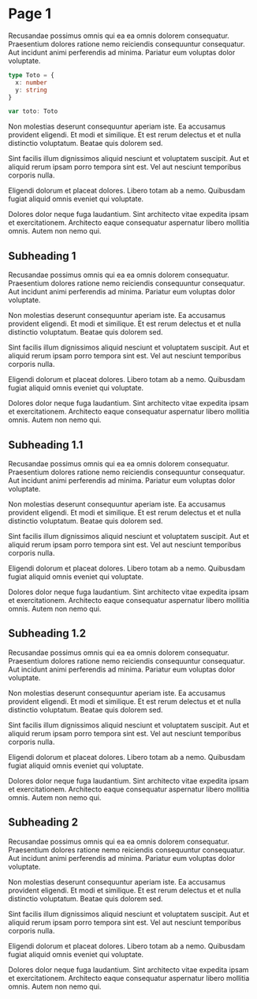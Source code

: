 # Page 1

Recusandae possimus omnis qui ea ea omnis dolorem consequatur. Praesentium dolores ratione nemo reiciendis consequuntur consequatur. Aut incidunt animi perferendis ad minima. Pariatur eum voluptas dolor voluptate.

<!-- 
```ts
const what = "This is some code"
``` -->


```typescript twoslash
type Toto = {
  x: number
  y: string
}

var toto: Toto
```

Non molestias deserunt consequuntur aperiam iste. Ea accusamus provident eligendi. Et modi et similique. Et est rerum delectus et et nulla distinctio voluptatum. Beatae quis dolorem sed.

Sint facilis illum dignissimos aliquid nesciunt et voluptatem suscipit. Aut et aliquid rerum ipsam porro tempora sint est. Vel aut nesciunt temporibus corporis nulla.

Eligendi dolorum et placeat dolores. Libero totam ab a nemo. Quibusdam fugiat aliquid omnis eveniet qui voluptate.

Dolores dolor neque fuga laudantium. Sint architecto vitae expedita ipsam et exercitationem. Architecto eaque consequatur aspernatur libero mollitia omnis. Autem non nemo qui.

## Subheading 1
Recusandae possimus omnis qui ea ea omnis dolorem consequatur. Praesentium dolores ratione nemo reiciendis consequuntur consequatur. Aut incidunt animi perferendis ad minima. Pariatur eum voluptas dolor voluptate.

Non molestias deserunt consequuntur aperiam iste. Ea accusamus provident eligendi. Et modi et similique. Et est rerum delectus et et nulla distinctio voluptatum. Beatae quis dolorem sed.

Sint facilis illum dignissimos aliquid nesciunt et voluptatem suscipit. Aut et aliquid rerum ipsam porro tempora sint est. Vel aut nesciunt temporibus corporis nulla.

Eligendi dolorum et placeat dolores. Libero totam ab a nemo. Quibusdam fugiat aliquid omnis eveniet qui voluptate.

Dolores dolor neque fuga laudantium. Sint architecto vitae expedita ipsam et exercitationem. Architecto eaque consequatur aspernatur libero mollitia omnis. Autem non nemo qui.


## Subheading 1.1
Recusandae possimus omnis qui ea ea omnis dolorem consequatur. Praesentium dolores ratione nemo reiciendis consequuntur consequatur. Aut incidunt animi perferendis ad minima. Pariatur eum voluptas dolor voluptate.

Non molestias deserunt consequuntur aperiam iste. Ea accusamus provident eligendi. Et modi et similique. Et est rerum delectus et et nulla distinctio voluptatum. Beatae quis dolorem sed.

Sint facilis illum dignissimos aliquid nesciunt et voluptatem suscipit. Aut et aliquid rerum ipsam porro tempora sint est. Vel aut nesciunt temporibus corporis nulla.

Eligendi dolorum et placeat dolores. Libero totam ab a nemo. Quibusdam fugiat aliquid omnis eveniet qui voluptate.

Dolores dolor neque fuga laudantium. Sint architecto vitae expedita ipsam et exercitationem. Architecto eaque consequatur aspernatur libero mollitia omnis. Autem non nemo qui.


## Subheading 1.2
Recusandae possimus omnis qui ea ea omnis dolorem consequatur. Praesentium dolores ratione nemo reiciendis consequuntur consequatur. Aut incidunt animi perferendis ad minima. Pariatur eum voluptas dolor voluptate.

Non molestias deserunt consequuntur aperiam iste. Ea accusamus provident eligendi. Et modi et similique. Et est rerum delectus et et nulla distinctio voluptatum. Beatae quis dolorem sed.

Sint facilis illum dignissimos aliquid nesciunt et voluptatem suscipit. Aut et aliquid rerum ipsam porro tempora sint est. Vel aut nesciunt temporibus corporis nulla.

Eligendi dolorum et placeat dolores. Libero totam ab a nemo. Quibusdam fugiat aliquid omnis eveniet qui voluptate.

Dolores dolor neque fuga laudantium. Sint architecto vitae expedita ipsam et exercitationem. Architecto eaque consequatur aspernatur libero mollitia omnis. Autem non nemo qui.



## Subheading 2

Recusandae possimus omnis qui ea ea omnis dolorem consequatur. Praesentium dolores ratione nemo reiciendis consequuntur consequatur. Aut incidunt animi perferendis ad minima. Pariatur eum voluptas dolor voluptate.

Non molestias deserunt consequuntur aperiam iste. Ea accusamus provident eligendi. Et modi et similique. Et est rerum delectus et et nulla distinctio voluptatum. Beatae quis dolorem sed.

Sint facilis illum dignissimos aliquid nesciunt et voluptatem suscipit. Aut et aliquid rerum ipsam porro tempora sint est. Vel aut nesciunt temporibus corporis nulla.

Eligendi dolorum et placeat dolores. Libero totam ab a nemo. Quibusdam fugiat aliquid omnis eveniet qui voluptate.

Dolores dolor neque fuga laudantium. Sint architecto vitae expedita ipsam et exercitationem. Architecto eaque consequatur aspernatur libero mollitia omnis. Autem non nemo qui.

